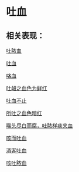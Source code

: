 # 吐血## 相关表现：[吐脓血](https://zuoye.gmzyh.com/search?key=吐脓血)[吐血](https://zuoye.gmzyh.com/search?key=吐血)[咯血](https://zuoye.gmzyh.com/search?key=咯血)[吐衄之血色为鲜红](https://zuoye.gmzyh.com/search?key=吐衄之血色为鲜红)[吐血不止](https://zuoye.gmzyh.com/search?key=吐血不止)[所吐之血色暗红](https://zuoye.gmzyh.com/search?key=所吐之血色暗红)[喉头尽白而腐，吐脓样痰夹血](https://zuoye.gmzyh.com/search?key=喉头尽白而腐，吐脓样痰夹血)[咳而吐血](https://zuoye.gmzyh.com/search?key=咳而吐血)[酒客吐血](https://zuoye.gmzyh.com/search?key=酒客吐血)[咳吐脓血](https://zuoye.gmzyh.com/search?key=咳吐脓血)